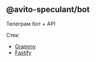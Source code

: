 @avito-speculant/bot
--------------------

Телеграм бот + API

Стек:

* [Grammy](https://grammy.dev/)
* [Fastify](https://fastify.io/)

